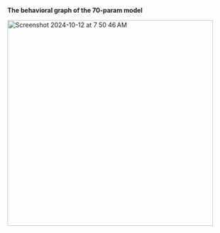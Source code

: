 **The behavioral graph of the 70-param model**

<img width="463" alt="Screenshot 2024-10-12 at 7 50 46 AM" src="https://github.com/user-attachments/assets/e924c05b-d908-4731-9c80-1873450b4f9c">
